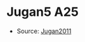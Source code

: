 <a name="material" />

# Jugan5 A25
<script type="application/ld+json">
  {
    "@context": "https://schema.org/",
    "@type": "ChemicalSubstance",
    "http://purl.org/dc/terms/conformsTo":
      {
        "@type": "CreativeWork",
        "@id": "https://bioschemas.org/profiles/ChemicalSubstance/0.4-RELEASE/"
      },
    "@id": "https://egonw.github.io/nanowiki/nanowiki102.html#material",
    "name": "Jugan5 A25",
    "sameAs": "http://127.0.0.1/mediawiki/index.php/Special:URIResolver/Jugan5_A25"
  }
</script>


* Source: [Jugan2011](Jugan2011.md)
